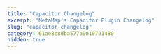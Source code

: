 ```yaml
---
title: "Capacitor Changelog"
excerpt: "MetaMap's Capacitor Plugin Changelog"
slug: "capacitor-changelog"
category: 61ae8e8dba577a0010791480
hidden: true
---
```

